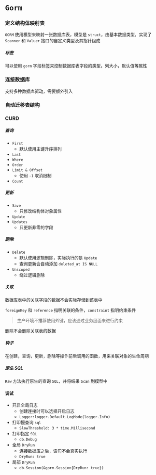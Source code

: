 # `Gorm`

### 定义结构体映射表

`GORM` 使用模型来映射一张数据库表，模型是 `struct`，由基本数据类型，实现了 `Scanner` 和 `Valuer` 接口的自定义类型及其指针组成

##### 标签

可以使用 `gorm` 字段标签来控制数据库表字段的类型，列大小，默认值等属性

### 连接数据库

支持多种数据库驱动，需要额外引入

### 自动迁移表结构

### CURD

##### 查询

- `First`
  - 默认使用主键升序排列
- `Last`
- `Where`
- `Order`
- `Limit & Offset`
  - 使用 `-1` 取消限制
- `Count`

##### 更新

- `Save`
  - 只修改结构体对象属性
- `Update`
- `Updates`
  - 只更新非零的字段

##### 删除

- `Delete`
  - 默认使用逻辑删除，实际执行的是 `Update`
  - 查询更新会自动添加 `deleted_at IS NULL`
- `Unscoped`
  - 绕过逻辑删除

##### 关联

数据库表中的关联字段的数据不会实际存储到该表中

`foreignKey` 和 `reference` 指明关联的条件，`constraint` 指明约束条件
> 生产环境不推荐使用外键，应该通过业务层面来进行约束

删除不会删除关联表的数据

##### 钩子

在创建，查询，更新，删除等操作前后调用的函数，用来关联对象的生命周期

##### 原生 SQL

`Raw` 方法执行原生的查询 `SQL`，并将结果 `Scan` 到模型中

#### 调试

- 开启全局日志
  - 创建连接时可以选择开启日志
  - `Logger:logger.Default.LogMode(logger.Info)`
- 打印慢查询 `sql`
  - `SlowThreshold: 3 * time.Millisecond`
- 打印指定 `SQL`
  - `db.Debug`
- 全局 `DryRun`
  - 连接数据库之后，语句不会真实执行
  - `DryRun: true`
- 局部 `DryRun`
  - `db.Session(&gorm.Session{DryRun: true})`